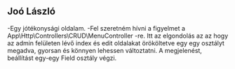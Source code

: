 
## Joó László

-Egy jótékonysági oldalam.
-Fel szeretném hívni a figyelmet a App\Http\Controllers\CRUD\MenuController -re. Itt az elgondolás az az hogy az admin felületen lévő index és edit oldalakat örököltetve egy egy osztályt megadva, gyorsan és könnyen lehessen változtatni. A megjelenést, beállítást egy-egy Field osztály végzi.
